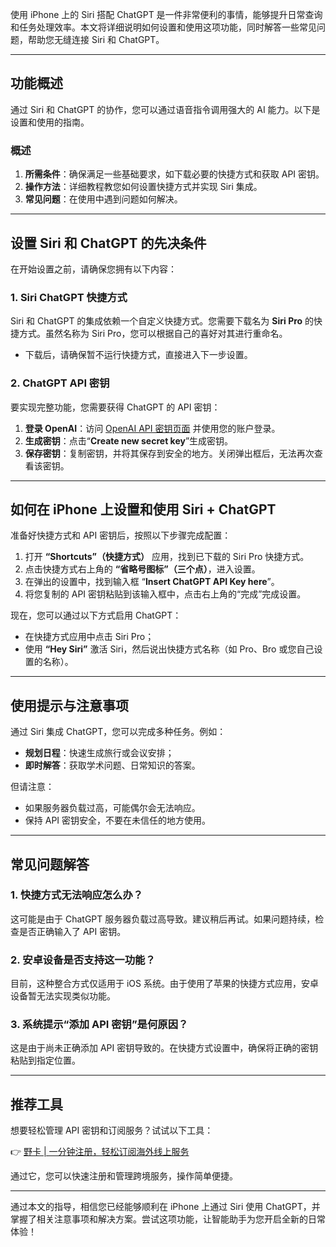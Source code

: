使用 iPhone 上的 Siri 搭配 ChatGPT 是一件非常便利的事情，能够提升日常查询和任务处理效率。本文将详细说明如何设置和使用这项功能，同时解答一些常见问题，帮助您无缝连接 Siri 和 ChatGPT。

---

## 功能概述

通过 Siri 和 ChatGPT 的协作，您可以通过语音指令调用强大的 AI 能力。以下是设置和使用的指南。

### 概述

1. **所需条件**：确保满足一些基础要求，如下载必要的快捷方式和获取 API 密钥。
2. **操作方法**：详细教程教您如何设置快捷方式并实现 Siri 集成。
3. **常见问题**：在使用中遇到问题如何解决。

---

## 设置 Siri 和 ChatGPT 的先决条件

在开始设置之前，请确保您拥有以下内容：

### 1. Siri ChatGPT 快捷方式

Siri 和 ChatGPT 的集成依赖一个自定义快捷方式。您需要下载名为 **Siri Pro** 的快捷方式。虽然名称为 Siri Pro，您可以根据自己的喜好对其进行重命名。

- 下载后，请确保暂不运行快捷方式，直接进入下一步设置。

### 2. ChatGPT API 密钥

要实现完整功能，您需要获得 ChatGPT 的 API 密钥：

1. **登录 OpenAI**：访问 [OpenAI API 密钥页面](https://platform.openai.com/account/api-keys) 并使用您的账户登录。
2. **生成密钥**：点击“**Create new secret key**”生成密钥。
3. **保存密钥**：复制密钥，并将其保存到安全的地方。关闭弹出框后，无法再次查看该密钥。

---

## 如何在 iPhone 上设置和使用 Siri + ChatGPT

准备好快捷方式和 API 密钥后，按照以下步骤完成配置：

1. 打开 **“Shortcuts”（快捷方式）** 应用，找到已下载的 Siri Pro 快捷方式。
2. 点击快捷方式右上角的 **“省略号图标”（三个点）**，进入设置。
3. 在弹出的设置中，找到输入框 “**Insert ChatGPT API Key here**”。
4. 将您复制的 API 密钥粘贴到该输入框中，点击右上角的“完成”完成设置。

现在，您可以通过以下方式启用 ChatGPT：
- 在快捷方式应用中点击 Siri Pro；
- 使用 **“Hey Siri”** 激活 Siri，然后说出快捷方式名称（如 Pro、Bro 或您自己设置的名称）。

---

## 使用提示与注意事项

通过 Siri 集成 ChatGPT，您可以完成多种任务。例如：
- **规划日程**：快速生成旅行或会议安排；
- **即时解答**：获取学术问题、日常知识的答案。

但请注意：
- 如果服务器负载过高，可能偶尔会无法响应。
- 保持 API 密钥安全，不要在未信任的地方使用。

---

## 常见问题解答

### 1. 快捷方式无法响应怎么办？

这可能是由于 ChatGPT 服务器负载过高导致。建议稍后再试。如果问题持续，检查是否正确输入了 API 密钥。

### 2. 安卓设备是否支持这一功能？

目前，这种整合方式仅适用于 iOS 系统。由于使用了苹果的快捷方式应用，安卓设备暂无法实现类似功能。

### 3. 系统提示“添加 API 密钥”是何原因？

这是由于尚未正确添加 API 密钥导致的。在快捷方式设置中，确保将正确的密钥粘贴到指定位置。

---

## 推荐工具

想要轻松管理 API 密钥和订阅服务？试试以下工具：

👉 [野卡 | 一分钟注册，轻松订阅海外线上服务](https://bit.ly/bewildcard)

通过它，您可以快速注册和管理跨境服务，操作简单便捷。

---

通过本文的指导，相信您已经能够顺利在 iPhone 上通过 Siri 使用 ChatGPT，并掌握了相关注意事项和解决方案。尝试这项功能，让智能助手为您开启全新的日常体验！